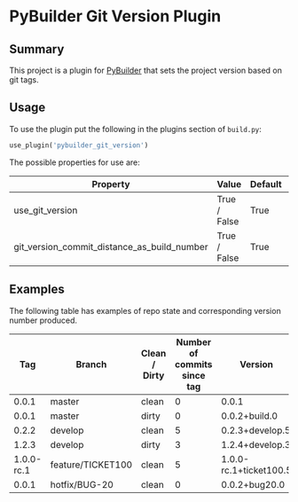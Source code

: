 PyBuilder Git Version Plugin
============================

Summary
-------

This project is a plugin for [PyBuilder](https://pybuilder.io) that sets the
project version based on git tags.

Usage
-----

To use the plugin put the following in the plugins section of `build.py`:

```python
use_plugin('pybuilder_git_version')
```

The possible properties for use are:

| Property                                    | Value        | Default | Usage                                      |
|---------------------------------------------|--------------|---------|--------------------------------------------|
| use_git_version                             | True / False | True    | Turns off pybuilder_git_version            |
| git_version_commit_distance_as_build_number | True / False | True    | Uses commit count from tag as build number |


Examples
--------

The following table has examples of repo state and corresponding version
number produced.

| Tag        | Branch            | Clean / Dirty | Number of commits since tag | Version                |
|------------|-------------------|---------------|-----------------------------|------------------------|
| 0.0.1      | master            | clean         | 0                           | 0.0.1                  |
| 0.0.1      | master            | dirty         | 0                           | 0.0.2+build.0          |
| 0.2.2      | develop           | clean         | 5                           | 0.2.3+develop.5        |
| 1.2.3      | develop           | dirty         | 3                           | 1.2.4+develop.3        |
| 1.0.0-rc.1 | feature/TICKET100 | clean         | 5                           | 1.0.0-rc.1+ticket100.5 |
| 0.0.1      | hotfix/BUG-20     | clean         | 0                           | 0.0.2+bug20.0          |
